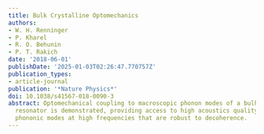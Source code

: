```yaml
---
title: Bulk Crystalline Optomechanics
authors:
- W. H. Renninger
- P. Kharel
- R. O. Behunin
- P. T. Rakich
date: '2018-06-01'
publishDate: '2025-01-03T02:26:47.770757Z'
publication_types:
- article-journal
publication: '*Nature Physics*'
doi: 10.1038/s41567-018-0090-3
abstract: Optomechanical coupling to macroscopic phonon modes of a bulk acoustic-wave
  resonator is demonstrated, providing access to high acoustics quality factors for
  phononic modes at high frequencies that are robust to decoherence.
---
```

